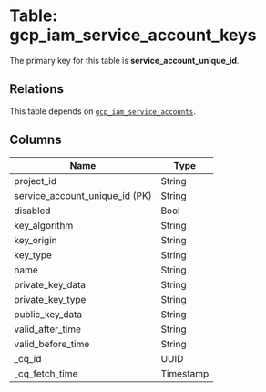 # Table: gcp_iam_service_account_keys


The primary key for this table is **service_account_unique_id**.

## Relations
This table depends on [`gcp_iam_service_accounts`](gcp_iam_service_accounts.md).

## Columns
| Name          | Type          |
| ------------- | ------------- |
|project_id|String|
|service_account_unique_id (PK)|String|
|disabled|Bool|
|key_algorithm|String|
|key_origin|String|
|key_type|String|
|name|String|
|private_key_data|String|
|private_key_type|String|
|public_key_data|String|
|valid_after_time|String|
|valid_before_time|String|
|_cq_id|UUID|
|_cq_fetch_time|Timestamp|